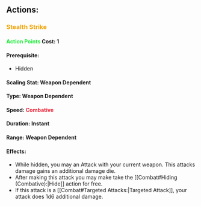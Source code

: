## Actions:
### <span style="font-weight:bold;color:rgb(240, 164, 0)">Stealth Strike</span>

#### <span style="font-weight:bold;color:rgb(33, 235, 60)">Action Points</span> Cost: 1
#### Prerequisite: 
- Hidden
#### Scaling Stat: Weapon Dependent 
#### Type: Weapon Dependent 
#### Speed: <span style="font-weight:bold; color:rgb(235, 33, 53)">Combative</span>
#### Duration: Instant
#### Range: Weapon Dependent
#### Effects:
- While hidden, you may an Attack with your current weapon. This attacks damage gains an additional damage die.
- After making this attack you may make take the [[Combat#Hiding (<span style="font-weight bold; color rgb(235, 33, 53)">Combative</span>):|Hide]] action for free.
- If this attack is a [[Combat#Targeted Attacks:|Targeted Attack]], your attack does 1d6 additional damage.
